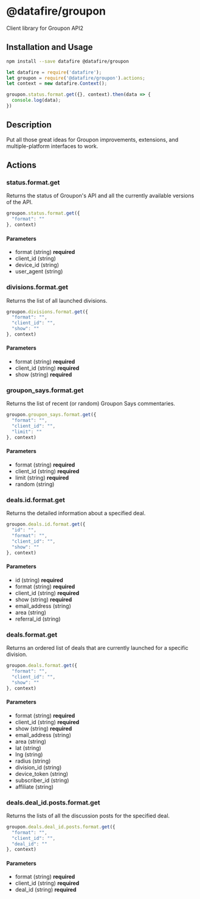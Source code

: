 # @datafire/groupon

Client library for Groupon API2

## Installation and Usage
```bash
npm install --save datafire @datafire/groupon
```

```js
let datafire = require('datafire');
let groupon = require('@datafire/groupon').actions;
let context = new datafire.Context();

groupon.status.format.get({}, context).then(data => {
  console.log(data);
})
```

## Description
Put all those great ideas for Groupon improvements, extensions, and multiple-platform interfaces to work.

## Actions
### status.format.get
Returns the status of Groupon's API and all the currently available versions of the API.


```js
groupon.status.format.get({
  "format": ""
}, context)
```

#### Parameters
* format (string) **required**
* client_id (string)
* device_id (string)
* user_agent (string)

### divisions.format.get
Returns the list of all launched divisions.


```js
groupon.divisions.format.get({
  "format": "",
  "client_id": "",
  "show": ""
}, context)
```

#### Parameters
* format (string) **required**
* client_id (string) **required**
* show (string) **required**

### groupon_says.format.get
Returns the list of recent (or random) Groupon Says commentaries.


```js
groupon.groupon_says.format.get({
  "format": "",
  "client_id": "",
  "limit": ""
}, context)
```

#### Parameters
* format (string) **required**
* client_id (string) **required**
* limit (string) **required**
* random (string)

### deals.id.format.get
Returns the detailed information about a specified deal.


```js
groupon.deals.id.format.get({
  "id": "",
  "format": "",
  "client_id": "",
  "show": ""
}, context)
```

#### Parameters
* id (string) **required**
* format (string) **required**
* client_id (string) **required**
* show (string) **required**
* email_address (string)
* area (string)
* referral_id (string)

### deals.format.get
Returns an ordered list of deals that are currently launched for a specific division.


```js
groupon.deals.format.get({
  "format": "",
  "client_id": "",
  "show": ""
}, context)
```

#### Parameters
* format (string) **required**
* client_id (string) **required**
* show (string) **required**
* email_address (string)
* area (string)
* lat (string)
* lng (string)
* radius (string)
* division_id (string)
* device_token (string)
* subscriber_id  (string)
* affiliate (string)

### deals.deal_id.posts.format.get
Returns the lists of all the discussion posts for the specified deal.


```js
groupon.deals.deal_id.posts.format.get({
  "format": "",
  "client_id": "",
  "deal_id": ""
}, context)
```

#### Parameters
* format (string) **required**
* client_id (string) **required**
* deal_id (string) **required**

